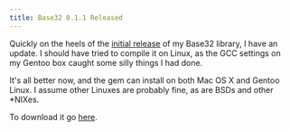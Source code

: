 ```yaml
---
title: Base32 0.1.1 Released
---
```

Quickly on the heels of the [initial release][1] of my Base32 library, I have
an update. I should have tried to compile it on Linux, as the GCC settings on
my Gentoo box caught some silly things I had done.

It's all better now, and the gem can install on both Mac OS X and Gentoo
Linux. I assume other Linuxes are probably fine, as are BSDs and other \*NIXes.

To download it go [here][2].

   [1]: http://blog.alieniloquent.com/2007/06/28/base32-010-released/

   [2]: http://rubyforge.org/frs/?group_id=3938&release_id=12678

